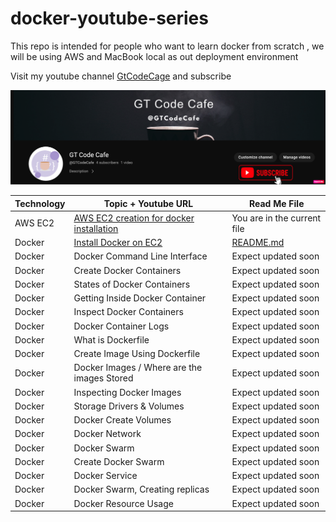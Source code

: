 # docker-youtube-series
This repo is intended for people who want to learn docker from scratch , we will be using AWS and MacBook local as out deployment environment

Visit my youtube channel [GtCodeCage](https://www.youtube.com/channel/UCbtpE4JlXiMH-uYtE-5p_6A) and subscribe

![](Youtube-Banner.png)

| Technology | Topic + Youtube URL | Read Me File
| ------ | ------ | ---|
| AWS EC2 | [AWS EC2 creation for docker installation](https://www.youtube.com/watch?v=-xIQZPq0XDc) | You are in the current file
| Docker | [Install Docker on EC2](https://www.youtube.com/watch?v=FXWkqdo_7qQ) |  [README.md](https://github.com/gdwntheophilus/docker-youtube-series/tree/main/series-01-install-docker-on-ec2)
| Docker | Docker Command Line Interface | Expect updated soon
| Docker| Create Docker Containers | Expect updated soon
| Docker | States of Docker Containers | Expect updated soon
| Docker | Getting Inside Docker Container | Expect updated soon
| Docker | Inspect Docker Containers | Expect updated soon
| Docker | Docker Container Logs | Expect updated soon
| Docker | What is Dockerfile | Expect updated soon
| Docker | Create Image Using Dockerfile | Expect updated soon
| Docker | Docker Images / Where are the images Stored | Expect updated soon
| Docker | Inspecting Docker Images | Expect updated soon
| Docker | Storage Drivers & Volumes | Expect updated soon
| Docker | Docker Create Volumes | Expect updated soon
| Docker | Docker Network | Expect updated soon
| Docker | Docker Swarm | Expect updated soon
| Docker | Create Docker Swarm | Expect updated soon
| Docker | Docker Service | Expect updated soon
| Docker | Docker Swarm, Creating replicas | Expect updated soon
| Docker | Docker Resource Usage | Expect updated soon
